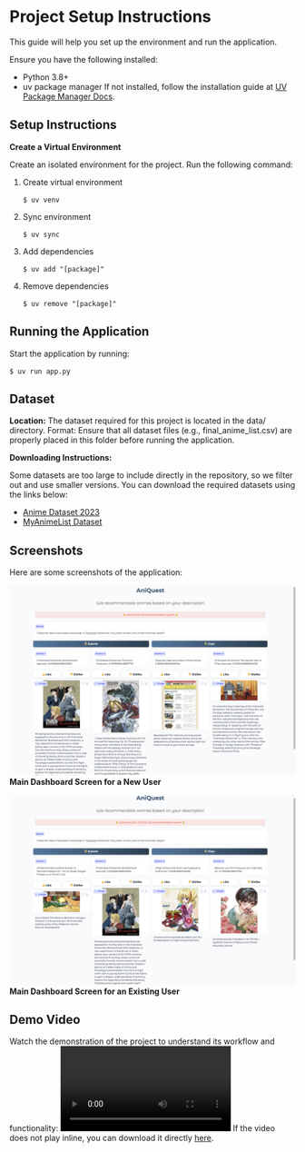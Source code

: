 # **Project Setup Instructions**
This guide will help you set up the environment and run the application.

Ensure you have the following installed:
- Python 3.8+
- uv package manager
   If not installed, follow the installation guide at [UV Package Manager Docs](https://github.com/astral-sh/uv).

## Setup Instructions
**Create a Virtual Environment**

Create an isolated environment for the project. Run the following command:

1. Create virtual environment
    ```shell
    $ uv venv
    ```
2. Sync environment
    ```shell
    $ uv sync
    ```
3. Add dependencies
   ```shell
   $ uv add "[package]"
   ```
4. Remove dependencies
   ```shell
   $ uv remove "[package]"
   ```
## Running the Application
Start the application by running:
   ```shell
   $ uv run app.py
   ```
## Dataset
**Location:** The dataset required for this project is located in the data/ directory.
Format: Ensure that all dataset files (e.g., final_anime_list.csv) are properly placed in this folder before running the application.

**Downloading Instructions:** 

Some datasets are too large to include directly in the repository, so we filter out and use smaller versions. You can download the required datasets using the links below:

- [Anime Dataset 2023](https://www.kaggle.com/datasets/dbdmobile/myanimelist-dataset)
- [MyAnimeList Dataset](https://www.kaggle.com/datasets/azathoth42/myanimelist)

## Screenshots

Here are some screenshots of the application:

![Handling a new user](img/AniQues-screenshot-new_user.png)
**Main Dashboard Screen for a New User**

![Handling an existing user](img/AniQues-screenshot-user_12.png)
**Main Dashboard Screen for an Existing User**

## Demo Video
Watch the demonstration of the project to understand its workflow and functionality:
![Demo Video](img/AniQuest-demo-video.mp4)
If the video does not play inline, you can download it directly [here](img/AniQuest-demo-video.mov).

